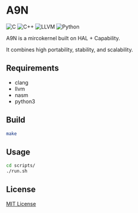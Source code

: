 # A9N

![C](https://img.shields.io/static/v1?style=for-the-badge&message=C&color=222222&logo=C&logoColor=A8B9CC&label=)
![C++](https://img.shields.io/static/v1?style=for-the-badge&message=C%2B%2B&color=00599C&logo=C%2B%2B&logoColor=FFFFFF&label=)
![LLVM](https://img.shields.io/static/v1?style=for-the-badge&message=LLVM&color=262D3A&logo=LLVM&logoColor=FFFFFF&label=)
![Python](https://img.shields.io/static/v1?style=for-the-badge&message=Python&color=3776AB&logo=Python&logoColor=FFFFFF&label=)

A9N is a mircokernel built on HAL <Hardware Abstraction Layer> + Capability.

It combines high portability, stability, and scalability.

## Requirements

- clang
- llvm
- nasm
- python3

## Build

```bash
make
```

## Usage

```bash
cd scripts/
./run.sh
```

## License

[MIT License](https://choosealicense.com/licenses/mit/)
